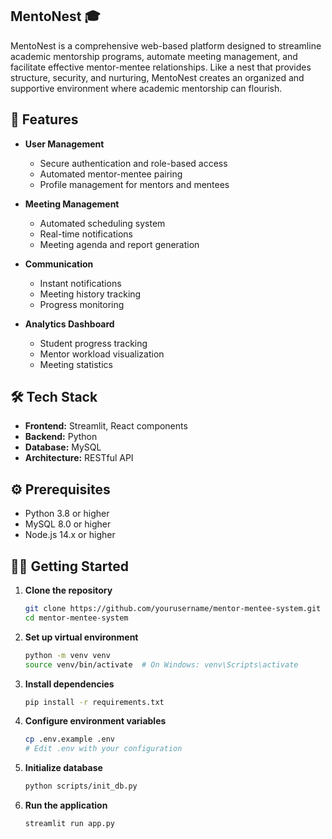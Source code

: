 ## MentoNest 🎓

MentoNest is a comprehensive web-based platform designed to streamline academic mentorship programs, automate meeting management, and facilitate effective mentor-mentee relationships. Like a nest that provides structure, security, and nurturing, MentoNest creates an organized and supportive environment where academic mentorship can flourish.

## 🚀 Features

- **User Management**
  - Secure authentication and role-based access
  - Automated mentor-mentee pairing
  - Profile management for mentors and mentees

- **Meeting Management**
  - Automated scheduling system
  - Real-time notifications
  - Meeting agenda and report generation

- **Communication**
  - Instant notifications
  - Meeting history tracking
  - Progress monitoring

- **Analytics Dashboard**
  - Student progress tracking
  - Mentor workload visualization
  - Meeting statistics

## 🛠️ Tech Stack

- **Frontend:** Streamlit, React components
- **Backend:** Python
- **Database:** MySQL
- **Architecture:** RESTful API

## ⚙️ Prerequisites

- Python 3.8 or higher
- MySQL 8.0 or higher
- Node.js 14.x or higher

## 🏃‍♂️ Getting Started

1. **Clone the repository**
   ```bash
   git clone https://github.com/yourusername/mentor-mentee-system.git
   cd mentor-mentee-system
   ```

2. **Set up virtual environment**
   ```bash
   python -m venv venv
   source venv/bin/activate  # On Windows: venv\Scripts\activate
   ```

3. **Install dependencies**
   ```bash
   pip install -r requirements.txt
   ```

4. **Configure environment variables**
   ```bash
   cp .env.example .env
   # Edit .env with your configuration
   ```

5. **Initialize database**
   ```bash
   python scripts/init_db.py
   ```

6. **Run the application**
   ```bash
   streamlit run app.py
   ```
